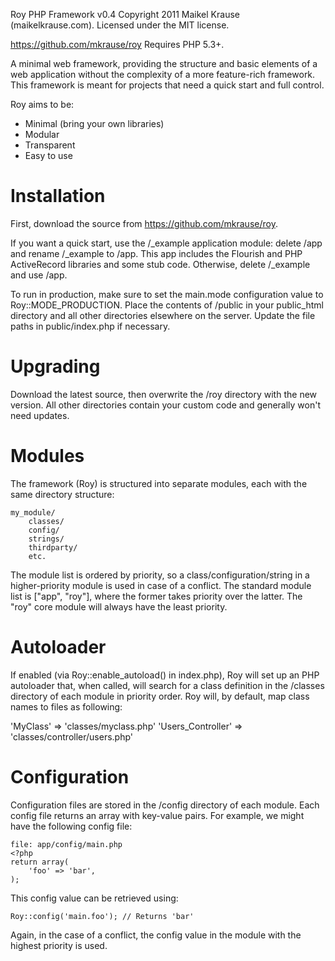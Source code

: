 Roy PHP Framework v0.4
Copyright 2011 Maikel Krause (maikelkrause.com).
Licensed under the MIT license.

https://github.com/mkrause/roy
Requires PHP 5.3+.

A minimal web framework, providing the structure and basic elements of a
web application without the complexity of a more feature-rich framework. This
framework is meant for projects that need a quick start and full control.

Roy aims to be:
- Minimal (bring your own libraries)
- Modular
- Transparent
- Easy to use

# Installation

First, download the source from https://github.com/mkrause/roy.

If you want a quick start, use the /_example application module: delete /app
and rename /_example to /app. This app includes the Flourish and PHP
ActiveRecord libraries and some stub code. Otherwise, delete /_example and
use /app.

To run in production, make sure to set the main.mode configuration value to
Roy::MODE_PRODUCTION. Place the contents of /public in your public_html
directory and all other directories elsewhere on the server. Update the file
paths in public/index.php if necessary.

# Upgrading

Download the latest source, then overwrite the /roy directory with the new
version. All other directories contain your custom code and generally won't
need updates.

# Modules

The framework (Roy) is structured into separate modules, each with the same
directory structure:

    my_module/
        classes/
        config/
        strings/
        thirdparty/
        etc.

The module list is ordered by priority, so a class/configuration/string in a
higher-priority module is used in case of a conflict. The standard module
list is ["app", "roy"], where the former takes priority over the latter. The
"roy" core module will always have the least priority.

# Autoloader

If enabled (via Roy::enable_autoload() in index.php), Roy will set up an
PHP autoloader that, when called, will search for a class definition in the
/classes directory of each module in priority order. Roy will, by default,
map class names to files as following:

'MyClass' => 'classes/myclass.php'
'Users_Controller' => 'classes/controller/users.php'

# Configuration

Configuration files are stored in the /config directory of each module. Each
config file returns an array with key-value pairs. For example, we might have
the following config file:

    file: app/config/main.php
    <?php
    return array(
        'foo' => 'bar',
    );

This config value can be retrieved using:

    Roy::config('main.foo'); // Returns 'bar'

Again, in the case of a conflict, the config value in the module with the
highest priority is used.
